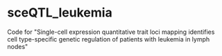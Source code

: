 # sceQTL_leukemia
Code for "Single-cell expression quantitative trait loci mapping identifies cell type-specific genetic regulation of patients with leukemia in lymph nodes"
